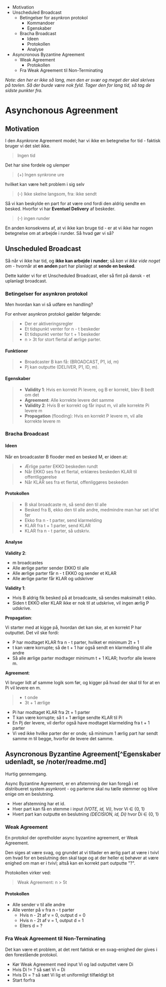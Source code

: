 * Motivation
* Unscheduled Broadcast
	* Betingelser for asynkron protokol
		* Kommandoer
		* Egenskaber
	* Bracha Broadcast
		* Ideen
		* Protokollen
		* Analyse
* Asyncronous Byzantine Agreement
	* Weak Agreement
		* Protokollen
	* Fra Weak Agreement til Non-Terminating

_Note: den her er ikke så lang, men den er svær og meget der skal skrives på tavlen. Så der burde være nok fyld. Tager den for lang tid, så tag de sidste punkter fra._

# Asynchonous Agreenment

## Motivation

I den Asynkrone Agreement model; har vi ikke en betegnelse for tid - faktisk bruger vi det slet ikke. 

> Ingen tid

Det har sine fordele og ulemper

> (+) Ingen synkrone ure

hvilket kan være helt problem i sig selv

> (-) Ikke skelne langsom, fra: ikke sendt

Så vi kan beskylde en part for at være ond fordi den aldrig sendte en besked. Hvorfor vi har **Eventuel Delivery** af beskeder.

> (-) ingen runder

En anden konsekvens af, at vi ikke kan bruge tid - er at vi ikke har nogen betegnelse om at arbejde i runder. Så hvad gør vi så?

## Unscheduled Broadcast

Så når vi ikke har tid, og **ikke kan arbejde i runder**; så *‌*kan vi ikke vide noget om** - hvornår at **en anden** part har planlagt at **sende en besked**. 

Dette kalder vi for et Unscheduled Broadcast, eller så fint på dansk - et uplanlagt broadcast.

### Betingelser for asynkron protokol

Men hvordan kan vi så udføre en handling?

For enhver asynkron protokol gælder følgende:

> * Der er aktiveringsregler
> * Et tidspunkt venter for n - t beskeder
> * Et tidspunkt venter for t + 1 beskeder
> * n > 3t for stort flertal af ærlige parter.

#### Funktioner

> * Broadcaster B kan få: (BROADCAST, P1, id, m)
> * Pj kan outputte (DELIVER, P1, ID, m).

#### Egenskaber

> * **Validity 1**: Hvis en korrekt Pi levere, og B er korrekt, blev B bedt om det
> * **Agreement**: Alle korrekte levere det samme
> * **Validity 2**: Hvis B er korrekt og får input m, vil alle korrekte Pi levere m
> * **Propagation** (flooding): Hvis en korrekt P levere m, vil alle korrekte levere m

### Bracha Broadcast

#### Ideen

Når en broadcaster B flooder med en besked M, er ideen at:

> * Ærlige parter EKKO beskeden rundt
> * Når EKKO ses fra et flertal, erklæres beskeden KLAR til offentliggørelse
> * Når KLAR ses fra et flertal, offenliggøres beskeden

#### Protokollen

> * B skal broadcaste m, så send den til alle
> * Besked fra B, ekko den til alle andre, medmindre man har set id'et før
> * Ekko fra n - t parter, send klarmelding
> * KLAR fra t + 1 parter, send KLAR
> * KLAR fra n - t parter, så udskriv.

#### Analyse

**Validity 2**: 

* m broadcastes
* Alle ærlige parter sender EKKO til alle
* Alle ærlige parter får n - t EKKO og sender et KLAR
* Alle ærlige parter får KLAR og udskriver

**Validity 1**:

* Hvis B aldrig fik besked på at broadcaste, så sendes maksimalt t ekko.
* Siden t EKKO eller KLAR ikke er nok til at udskrive, vil ingen ærlig P udskrive.

**‌Propagation**:

Vi starter med at kigge på, hvordan det kan ske, at en korrekt P har outputtet. Det vil ske fordi:

* P har modtaget KLAR fra n - t parter, hvilket er minimum 2t + 1
* t kan være korrupte; så de t + 1 har også sendt en klarmelding til alle andre
* Så alle ærlige parter modtager minimum t + 1 KLAR; hvorfor alle levere m.

**Agreement**:

Vi bruger lidt af samme logik som før, og kigger på hvad der skal til for at en Pi vil levere en m.

> * t onde
> * 3t + 1 ærlige

* Pi har modtaget KLAR fra 2t + 1 parter
* T kan være korrupte; så t + 1 ærlige sendte KLAR til Pi
* En Pj der levere, vil derfor også have modtaget klarmelding fra t + 1 parter
* Vi ved ikke hvilke parter der er onde; så minimum 1 ærlig part har sendt samme m til begge, hvorfor de levere det samme.

## Asyncronous Byzantine Agreement[^Egenskaber udenladt, se /noter/readme.md]

Hurtig gennemgang.

Async Byzantine Agreement, er en afstemning der kan foregå i et distribueret system asynkront - og parterne skal nu tælle stemmer og blive enige om en beslutning.

* Hver afstemning har et id.
* Hver part kan få en stemme i input _(VOTE, id, Vi)_, hvor Vi ∈ {0, 1}
* Hvert part kan outputte en beslutning _(DECISION, id, Di)_ hvor Di ∈ {0, 1}

### Weak Agreement

En protokol der opretholder async byzantine agreement, er Weak Agreement. 

Den siges at være svag, og grundet at vi tillader en ærlig part at være i tvivl om hvad for en beslutning den skal tage og at der heller ej behøver at være enighed om man er i tvivl; altså kan en korrekt part outputte "?".

Protokollen virker ved:

> Weak Agreement: n > 5t

#### Protokollen

* Alle sender v til alle andre
* Alle venter på v fra n - t parter
	* Hvis n - 2t af v = 0, output d = 0
	* Hvis n - 2t af v = 1, output d = 1
	* Ellers d = ?

### Fra Weak Agreement til Non-Terminating

Det kan være et problem, at det rent faktisk er en svag-enighed der gives i den forestående protokol.

* Kør Weak Agreement med input Vi og lad outputtet være Di
* Hvis Di != ? så sæt Vi = Di
* Hvis Di = ? så sæt Vi lig et uniformligt tilfældigt bit
* Start forfra

